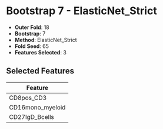 # Bootstrap 7 - ElasticNet_Strict

- **Outer Fold**: 18
- **Bootstrap**: 7
- **Method**: ElasticNet_Strict
- **Fold Seed**: 65
- **Features Selected**: 3

## Selected Features

| Feature |
|---------|
| CD8pos_CD3 |
| CD16mono_myeloid |
| CD27IgD_Bcells |
